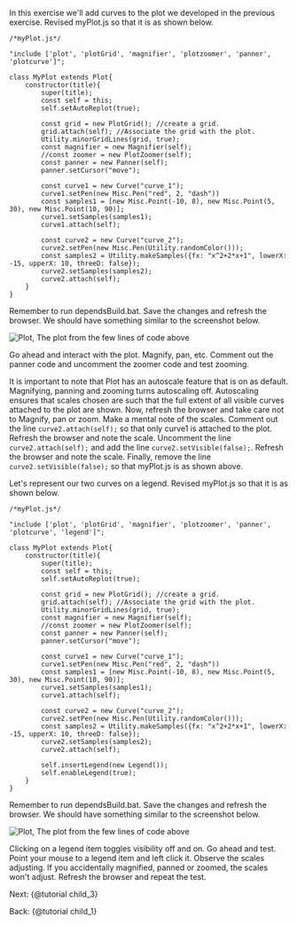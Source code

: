 In this exercise we'll add curves to the plot we developed in the previous exercise. Revised myPlot.js so that it is as shown below.

    /*myPlot.js*/

    "include ['plot', 'plotGrid', 'magnifier', 'plotzoomer', 'panner', 'plotcurve']";

    class MyPlot extends Plot{
        constructor(title){
            super(title);
            const self = this;
            self.setAutoReplot(true);

            const grid = new PlotGrid(); //create a grid.
            grid.attach(self); //Associate the grid with the plot.        
            Utility.minorGridLines(grid, true);
            const magnifier = new Magnifier(self);
            //const zoomer = new PlotZoomer(self);
            const panner = new Panner(self);
            panner.setCursor("move");

            const curve1 = new Curve("curve_1");
            curve1.setPen(new Misc.Pen("red", 2, "dash"))
            const samples1 = [new Misc.Point(-10, 8), new Misc.Point(5, 30), new Misc.Point(10, 90)];
            curve1.setSamples(samples1);
            curve1.attach(self);

            const curve2 = new Curve("curve_2"); 
            curve2.setPen(new Misc.Pen(Utility.randomColor()));
            const samples2 = Utility.makeSamples({fx: "x^2+2*x+1", lowerX: -15, upperX: 10, threeD: false});
            curve2.setSamples(samples2);
            curve2.attach(self);
        }
    }

Remember to run dependsBuild.bat. Save the changes and refresh the browser. We should have something similar to the screenshot below.

![Plot, The plot from the few lines of code above](./img/plot4.png "The plot from the few lines of code above")

Go ahead and interact with the plot. Magnify, pan, etc. Comment out the panner code and uncomment the zoomer code and test zooming.

It is important to note that Plot has an autoscale feature that is on as default. Magnifying, panning and zooming turns autoscaling off. Autoscaling ensures that scales chosen are such that the full extent of all visible curves attached to the plot are shown. Now, refresh the browser and take care not to Magnify, pan or zoom. Make a mental note of the scales. Comment out the line `curve2.attach(self);` so that only curve1 is attached to the plot. Refresh the browser and note the scale. Uncomment the line `curve2.attach(self);` and add the line `curve2.setVisible(false);`. Refresh the browser and note the scale. Finally, remove the line `curve2.setVisible(false);` so that myPlot.js is as shown above.

Let's represent our two curves on a legend. Revised myPlot.js so that it is as shown below.

    /*myPlot.js*/

    "include ['plot', 'plotGrid', 'magnifier', 'plotzoomer', 'panner', 'plotcurve', 'legend']";

    class MyPlot extends Plot{
        constructor(title){
            super(title);
            const self = this;
            self.setAutoReplot(true);

            const grid = new PlotGrid(); //create a grid.
            grid.attach(self); //Associate the grid with the plot.        
            Utility.minorGridLines(grid, true);
            const magnifier = new Magnifier(self);
            //const zoomer = new PlotZoomer(self);
            const panner = new Panner(self);
            panner.setCursor("move");

            const curve1 = new Curve("curve_1");
            curve1.setPen(new Misc.Pen("red", 2, "dash"))
            const samples1 = [new Misc.Point(-10, 8), new Misc.Point(5, 30), new Misc.Point(10, 90)];
            curve1.setSamples(samples1);
            curve1.attach(self);

            const curve2 = new Curve("curve_2"); 
            curve2.setPen(new Misc.Pen(Utility.randomColor()));
            const samples2 = Utility.makeSamples({fx: "x^2+2*x+1", lowerX: -15, upperX: 10, threeD: false});
            curve2.setSamples(samples2);
            curve2.attach(self);

            self.insertLegend(new Legend());
            self.enableLegend(true);
        }
    }

Remember to run dependsBuild.bat. Save the changes and refresh the browser. We should have something similar to the screenshot below.

![Plot, The plot from the few lines of code above](./img/plot5.png "The plot from the few lines of code above")

Clicking on a legend item toggles visibility off and on. Go ahead and test. Point your mouse to a legend item and left click it. Observe the scales adjusting. If you accidentally magnified, panned or zoomed, the scales won't adjust. Refresh the browser and repeat the test.

Next: {@tutorial child_3} 

Back: {@tutorial child_1}